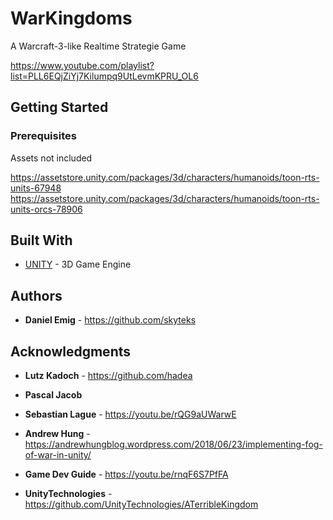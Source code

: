 # WarKingdoms

A Warcraft-3-like Realtime Strategie Game

https://www.youtube.com/playlist?list=PLL6EQjZiYj7Kilumpq9UtLevmKPRU_OL6

## Getting Started

### Prerequisites

Assets not included

https://assetstore.unity.com/packages/3d/characters/humanoids/toon-rts-units-67948
https://assetstore.unity.com/packages/3d/characters/humanoids/toon-rts-units-orcs-78906

## Built With

* [UNITY](https://unity.com/de) - 3D Game Engine

## Authors

* **Daniel Emig** - https://github.com/skyteks

## Acknowledgments

* **Lutz Kadoch** - https://github.com/hadea
* **Pascal Jacob**

* **Sebastian Lague** - https://youtu.be/rQG9aUWarwE
* **Andrew Hung** - https://andrewhungblog.wordpress.com/2018/06/23/implementing-fog-of-war-in-unity/
* **Game Dev Guide** - https://youtu.be/rnqF6S7PfFA
* **UnityTechnologies** - https://github.com/UnityTechnologies/ATerribleKingdom

